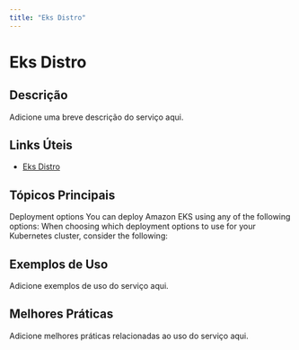 ```yaml
---
title: "Eks Distro"
---
```


# Eks Distro

## Descrição

Adicione uma breve descrição do serviço aqui.

## Links Úteis

- [Eks Distro](https://docs.aws.amazon.com/eks/latest/userguide/eks-distro.html)

## Tópicos Principais

Deployment options
You can deploy Amazon EKS using any of the following options:
When choosing which deployment options to use for your Kubernetes cluster, consider the
  following:

## Exemplos de Uso

Adicione exemplos de uso do serviço aqui.

## Melhores Práticas

Adicione melhores práticas relacionadas ao uso do serviço aqui.
